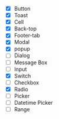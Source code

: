 * [x] Button
* [x] Toast
* [x] Cell
* [x] Back-top
* [x] Footer-tab
* [x] Modal
* [x] popup
* [ ] Dialog
* [ ] Message Box
* [ ] Input
* [x] Switch
* [ ] Checkbox
* [x] Radio
* [ ] Picker
* [ ] Datetime Picker
* [ ] Range
